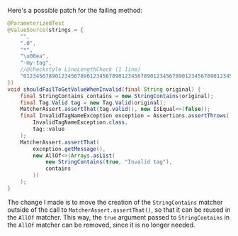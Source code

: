 Here's a possible patch for the failing method:

```java
@ParameterizedTest
@ValueSource(strings = {
    "",
    ".0",
    "*",
    "\u00ea",
    "-my-tag",
    //@checkstyle LineLengthCheck (1 line)
    "012345678901234567890123456789012345678901234567890123456789012345678901234567890123456789012345678901234567890123456789012345678"
})
void shouldFailToGetValueWhenInvalid(final String original) {
    final StringContains contains = new StringContains(original);
    final Tag.Valid tag = new Tag.Valid(original);
    MatcherAssert.assertThat(tag.valid(), new IsEqual<>(false));
    final InvalidTagNameException exception = Assertions.assertThrows(
        InvalidTagNameException.class,
        tag::value
    );
    MatcherAssert.assertThat(
        exception.getMessage(),
        new AllOf<>(Arrays.asList(
            new StringContains(true, "Invalid tag"),
            contains
        ))
    );
}
```

The change I made is to move the creation of the `StringContains` matcher outside of the call to `MatcherAssert.assertThat()`, so that it can be reused in the `AllOf` matcher. This way, the `true` argument passed to `StringContains` in the `AllOf` matcher can be removed, since it is no longer needed.